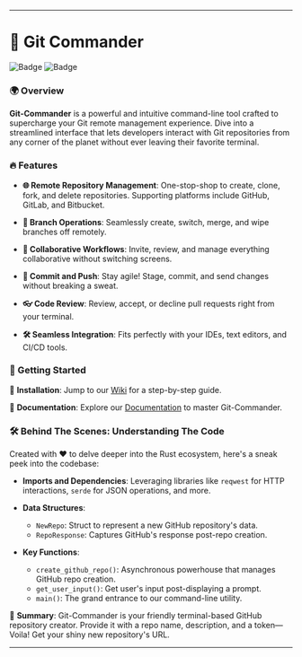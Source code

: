 
---

# 🚀 Git Commander

![Badge](https://img.shields.io/badge/version-1.0.0-blue.svg) ![Badge](https://img.shields.io/badge/rust-latest-orange.svg)

### 🌍 Overview

**Git-Commander** is a powerful and intuitive command-line tool crafted to supercharge your Git remote management experience. Dive into a streamlined interface that lets developers interact with Git repositories from any corner of the planet without ever leaving their favorite terminal.

### 🔥 Features

- **🌐 Remote Repository Management**: One-stop-shop to create, clone, fork, and delete repositories. Supporting platforms include GitHub, GitLab, and Bitbucket.

- **🔗 Branch Operations**: Seamlessly create, switch, merge, and wipe branches off remotely.

- **🤝 Collaborative Workflows**: Invite, review, and manage everything collaborative without switching screens.

- **💾 Commit and Push**: Stay agile! Stage, commit, and send changes without breaking a sweat.

- **👓 Code Review**: Review, accept, or decline pull requests right from your terminal.

- **🛠 Seamless Integration**: Fits perfectly with your IDEs, text editors, and CI/CD tools.

### 🚀 Getting Started

🔗 **Installation**: Jump to our [Wiki](URL_TO_WIKI) for a step-by-step guide.

📖 **Documentation**: Explore our [Documentation](URL_TO_DOCS) to master Git-Commander.

### 🛠 Behind The Scenes: Understanding The Code

Created with ❤️ to delve deeper into the Rust ecosystem, here's a sneak peek into the codebase:

- **Imports and Dependencies**: Leveraging libraries like `reqwest` for HTTP interactions, `serde` for JSON operations, and more.

- **Data Structures**:
  - `NewRepo`: Struct to represent a new GitHub repository's data.
  - `RepoResponse`: Captures GitHub's response post-repo creation.

- **Key Functions**:
  - `create_github_repo()`: Asynchronous powerhouse that manages GitHub repo creation.
  - `get_user_input()`: Get user's input post-displaying a prompt.
  - `main()`: The grand entrance to our command-line utility.

📝 **Summary**: Git-Commander is your friendly terminal-based GitHub repository creator. Provide it with a repo name, description, and a token—Voila! Get your shiny new repository's URL.

---
